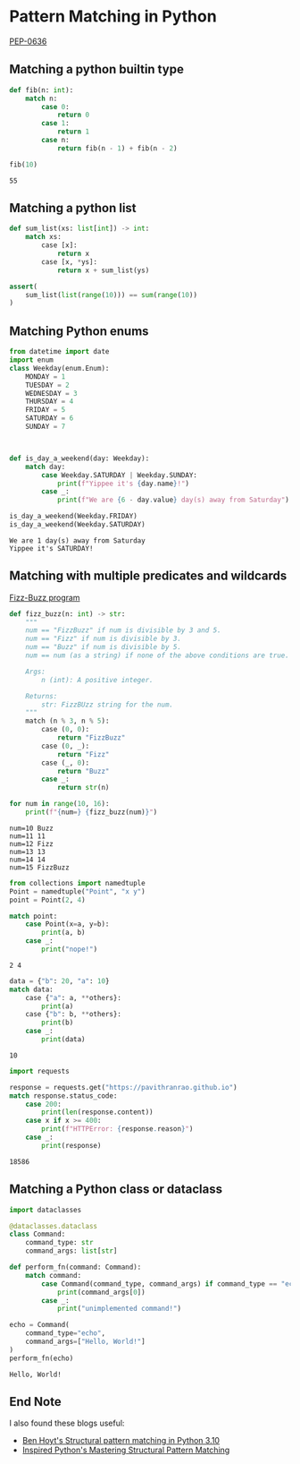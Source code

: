 # Pattern Matching in Python

[PEP-0636](https://peps.python.org/pep-0636/#matching-sequences)

## Matching a python builtin type


```python
def fib(n: int):
    match n:
        case 0:
            return 0
        case 1:
            return 1
        case n:
            return fib(n - 1) + fib(n - 2)

fib(10)

```




    55



## Matching a python list


```python
def sum_list(xs: list[int]) -> int:
    match xs:
        case [x]:
            return x
        case [x, *ys]:
            return x + sum_list(ys)

assert(
    sum_list(list(range(10))) == sum(range(10))
)
```

## Matching Python enums


```python
from datetime import date
import enum
class Weekday(enum.Enum):
    MONDAY = 1
    TUESDAY = 2
    WEDNESDAY = 3
    THURSDAY = 4
    FRIDAY = 5
    SATURDAY = 6
    SUNDAY = 7



def is_day_a_weekend(day: Weekday):
    match day:
        case Weekday.SATURDAY | Weekday.SUNDAY:
            print(f"Yippee it's {day.name}!")
        case _:
            print(f"We are {6 - day.value} day(s) away from Saturday")

is_day_a_weekend(Weekday.FRIDAY)
is_day_a_weekend(Weekday.SATURDAY)

```

    We are 1 day(s) away from Saturday
    Yippee it's SATURDAY!


## Matching with multiple predicates and wildcards
[Fizz-Buzz program](https://leetcode.com/problems/fizz-buzz/)


```python
def fizz_buzz(n: int) -> str:
    """
    num == "FizzBuzz" if num is divisible by 3 and 5.
    num == "Fizz" if num is divisible by 3.
    num == "Buzz" if num is divisible by 5.
    num == num (as a string) if none of the above conditions are true.

    Args:
        n (int): A positive integer.

    Returns:
        str: FizzBUzz string for the num.
    """
    match (n % 3, n % 5):
        case (0, 0):
            return "FizzBuzz"
        case (0, _):
            return "Fizz"
        case (_, 0):
            return "Buzz"
        case _:
            return str(n)

for num in range(10, 16):
    print(f"{num=} {fizz_buzz(num)}")
```

    num=10 Buzz
    num=11 11
    num=12 Fizz
    num=13 13
    num=14 14
    num=15 FizzBuzz



```python
from collections import namedtuple
Point = namedtuple("Point", "x y")
point = Point(2, 4)

match point:
    case Point(x=a, y=b):
        print(a, b)
    case _:
        print("nope!")
```

    2 4



```python
data = {"b": 20, "a": 10}
match data:
    case {"a": a, **others}:
        print(a)
    case {"b": b, **others}:
        print(b)
    case _:
        print(data)
```

    10



```python
import requests

response = requests.get("https://pavithranrao.github.io")
match response.status_code:
    case 200:
        print(len(response.content))
    case x if x >= 400:
        print(f"HTTPError: {response.reason}")
    case _:
        print(response)
```

    18586


## Matching a Python class or dataclass


```python
import dataclasses

@dataclasses.dataclass
class Command:
    command_type: str
    command_args: list[str]

def perform_fn(command: Command):
    match command:
        case Command(command_type, command_args) if command_type == "echo":
            print(command_args[0])
        case _:
            print("unimplemented command!")

echo = Command(
    command_type="echo",
    command_args=["Hello, World!"]
)
perform_fn(echo)
```

    Hello, World!


## End Note

I also found these blogs useful:

- [Ben Hoyt's Structural pattern matching in Python 3.10](https://benhoyt.com/writings/python-pattern-matching/)
- [Inspired Python's Mastering Structural Pattern Matching](https://www.inspiredpython.com/course/pattern-matching/mastering-structural-pattern-matching)
